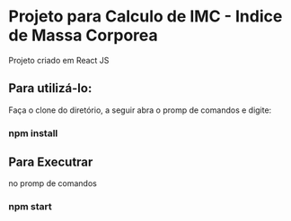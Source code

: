 # Projeto para Calculo de IMC - Indice de Massa Corporea
Projeto criado em React JS

## Para utilizá-lo:
Faça o clone do diretório, a seguir abra o promp de comandos e digite:

### npm install

## Para Executrar
no promp de comandos

### npm start
